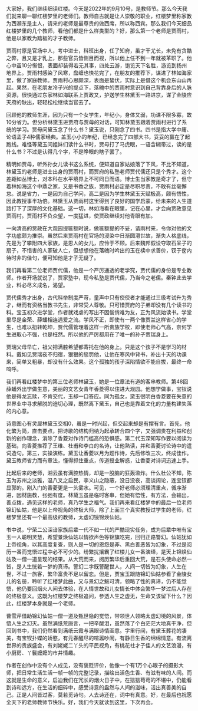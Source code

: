
大家好，我们继续细读红楼。今天是2022年的9月10号，是教师节。那么今天我们就来聊一聊红楼梦里的老师们。教师自古就是让人崇敬的职业，红楼梦里称家教为西濒东是主人，请来的老师是最尊贵的做西席，所以称西宾。那么我们今天细品红楼梦里的几个教师，看他们都是什么样类型的？好，那么第一个老师是贾雨村，他是以家教为踏板的才子教师。

贾雨村原是官场中人，考中进士，科班出身，任了知府，虽才干尤长，未免有贪酷之弊，且又是才乳上，那些官员皆侧目而视，所以他上任不到一年就被革职了。他心中虽10分惭恨，表面却装得若无其事，四处云游，饱览天下名胜，游览到扬州地界上。贾雨村感染了风寒，盘缠也快花完了，在朋友的推荐下，谋进了林如海家里，做了家庭教师。贾雨村心思颇深，表面是蛰伏，实际上是借这个机会东山山再起。果然，在老朋友冷子兴的提点下，落魄中的贾雨村意识到自己背靠身后的人脉资源，很快通过东家林如海联系上贾政又，护送学生林黛玉一路进京，谋了金陵应天府的缺出，轻轻松松继续当官去了。

回顾他的教师生涯，因为只有一个女学生，年纪小，身体又弱，功课不限多寡，故10分省力。但分析林黛玉进贾府与贾母的对话，可知林黛玉跟着贾雨村进行了系统的学习。贾母问黛玉念了什么书？黛玉说，只刚念了四书。四书是指大学中庸、论语孟子4种儒家经典。盖玉小小的年纪，已经念完了四部大书，妥妥的赢在了起跑线。难怪等黛玉问姐妹们读什么书时，贾母打了马虎眼，一语含糊带过，读的是什么书？不过是认得几个字，不是睁眼的瞎子罢了。

精明如贾母，听外孙女儿读书这么系统，便知道自家姑娘落了下风，不比不知道，林黛玉的老师是进士出身的贾雨村，而贾府的私塾老师贾代儒还只是个秀才。这个差距如丛博士，对本科在水平境界上不可同日而语。博士生当家教是奇才了，但守着林如海这个中鼎之家，又是书香之族，贾雨村必定是尽职尽责，不敢有丝毫懈怠。说是省力，一是因为自己学问，高二是因为学生林黛玉天赋极高，颇有悟性，因此教授事半功倍。林黛玉从贾雨村这里得到了良好的国学启蒙，给未来的人生道路打下了深厚的文化基础。这一切，林如海看在眼里，记在心里，才会向贾政意见贾雨村。贾雨村不负众望，一度猛进，使贾政继续对他青眼有加。

一向清高的贾政在大观园提匾额时说，做匾额提的不妥，请雨村来，令你对他的文字功底颇为推崇。虽然后来贾雨村在官场的浸染中日渐圆滑世故，渐失人格底线，先是为了攀附四大家族，是恩人的女儿，应怜于不顾。后来魏邦假设夺取石呆子的扇子，不惜害的人家破人亡，但想想他在落魄时吟出的玉在椟中求善价，钗于奁内待时非的佳句，便可知他是才子无疑了。

我们再看第二位老师贾代儒，他是一个严厉通透的老学究，贾代儒的身份是专业教师。作者开场就说了，贾家塾中，现今私塾是贾代儒，乃当今之老儒。秦钟此去学业，料必尽义成名，渴望。

贾代儒秀才出身，古代科举制度严苛，童声中只有佼佼者才能通过三级考试升为秀才，继而有资格当教书先生，非常受人尊敬。只可惜贾府的子弟却没有几个读书的料。宝玉初次进学堂，作者就戏虐的写出不因俊俏难为友，正为风流始读书。学堂里尽是金荣、薛蟠相连遇爱之流。学风不正，即使有一两个像贾兰这样省心的学生，也难以扭转乾坤，贾代儒管理着这样一所贵族学校，即使老师心气高，奈何学生进取心不强，也是枉然。所以他的严厉都用在了唯一的孙子贾瑞身上。

贾瑞父母早亡，祖父把满腔希望都寄托在他的身上。只是这个孩子不是学习的材料。戴如见贾瑞夜不归宿，狠狠的惩罚他，让他在寒风中背书，补出十天的功课来，简单又粗暴，却没有什么效果。这个孤独的孩子深陷情欲不能自拔，最终一命呜呼。

我们再看红楼梦中的第三位老师林黛玉，她是一位章法有道的客串教师。第48回薛蟠外出学做生意，美丽的文艺女青年香菱得以住进大观园。他想学做事，宝钗说他是得龙忘赎，不肯交代，玉却一口答应。同为孤女，黛玉很明白香菱要在失意的世界业中寻求解脱的迫切心理，既然离下黛玉，自己也是靠着文化的力量构建失落的内心意。

诗意图心有灵犀林黛玉交相0，虽是一时兴起，但交起来却是有摆有言。首先，他化繁为简，直击要点，把诗歌的结构归纳为起承转合四个字，又强调贵在利益和创新的创作理念，消除了香菱对作诗门槛高的恐惧感。第二代玉深知写作要以阅读为基础，向香菱推荐了王维、杜甫和李白的名诗，让他熟读，并和香菱讨论诗中的遣词造句。第三，实操演练。黛玉让香菱以月为题作诗，先后修改三次，终成佳作。黛玉教师省力而有章法，懂得抓住重点，传道授业解惑，让香菱对诗词迅速上手。

比起后来的老师，湘云虽有满腔热情，却是一股脑的狂轰滥炸。什么杜公不知，陈玉为苏州之淡雅，温八叉之启民，李义山之隐蔽，没日没夜，高谈阔论，连宝钗都显郭的。刚入门的香菱更是一头雾水。可见，一个好老师必须理清重点，循序渐进，因材施教，张弛有度。林黛玉虽是临时客串，但她有悟性，有方法，会输出，善点拨，遇见这样的老师，真乃学生之福气。我们再来看红楼梦中的最后一位老师锦幻仙姑，他是以上帝视角的终极大师，除了上面三个真实教授过学生的老师，红楼梦里还有一个最高级的教师，太虚幻镜锦焕仙姑。

书中说，宁荣二公深谙家族后辈一代不如一代的严酷现实任务，成为后辈中唯有宝玉一人聪明灵慧，希望景焕仙姑以情欲声色等锦旗吃完，回归正路警幻。仙姑犹如上帝视角，以其高度复查，则人是一切的恩怨是非、黑白善恶皆为幻象，不过是阅历一番而觉悟过程中必不可少的。纷繁扰攘霸了红楼儿女一番演绎，是天上锦焕仙姑及一僧一道呈现的结果。从大荒而来，阅历繁华后重回大荒，是石头使命必然一皆，是人生恍若一梦的真谛。警幻二字既警醒世人，人间一切皆为幻象，人生在世，不过一旅客，繁华富贵不足以留恋。但是，贾宝玉跟随锦幻仙姑参看了金陵女儿的名册，聆听了红楼梦此曲，又与景幻之魅可清，领略了性的真谛，仍不能觉悟，他仍要回烟火人间去体验，在人情世故和儿女情长中体会繁华一梦过后人存在的终极意义。这既为红楼梦之终极追问，参透人生之虚无，生命又该留下什么？因此，红楼梦本身就是一个老师。

曹雪芹借助锦幻仙姑一僧一道及甄世隐的觉悟，带领世人领略太虚幻境的风景，体悟人生之幻灭。虽然满纸荒唐言，一把辛酸泪，虽然落了个白茫茫大地真干净，但回到书中，我们仍然看到满纸云霞与满眼诗情画意。字里行间，有黛玉葬花的凄美，有宝钗扑蝶的娇憨，有元春醒尽的喧嚣吵闹，有静日生香的绵绵情意。有流离世界的贵族盛会，有刘姥姥二丫头的平民视角，有桃花社才子佳人的文艺浪漫，有小厨房、丫鬟嬷嬷的市井情趣。

作者在创作中没有个人成见，没有褒贬评价，他像一个有1万个心眼子的摄影大师，把日常生活生活一帧一帧的完整记录，描绘出活色生香、有滋有味的人间。而这就是生命的意义，启迪我们在冗长的烟火日子中，在狺狺苟苟的不堪中，仍能看到诗和远方，在生活的细碎中，感受诗意的盎然与人间的滋味，活出真善美的自己。正是人间皆过客，莫若觅诗句。人去诗还在，词中有真意。好，在最后也祝愿全天下的老师教师节快乐。好，我们今天就读到这里，下次再会。


